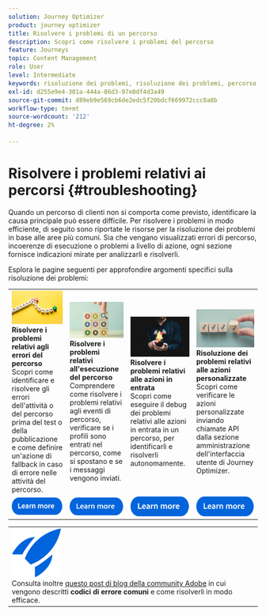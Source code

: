 ```yaml
---
solution: Journey Optimizer
product: journey optimizer
title: Risolvere i problemi di un percorso
description: Scopri come risolvere i problemi del percorso
feature: Journeys
topic: Content Management
role: User
level: Intermediate
keywords: risoluzione dei problemi, risoluzione dei problemi, percorso, controllo, errori
exl-id: d255e9e4-301a-444a-86d3-97e0df4d3a49
source-git-commit: d89eb9e569cb6de2edc5f20bdcf669972ccc8a8b
workflow-type: tm+mt
source-wordcount: '212'
ht-degree: 2%

---
```


# Risolvere i problemi relativi ai percorsi {#troubleshooting}

Quando un percorso di clienti non si comporta come previsto, identificare la causa principale può essere difficile. Per risolvere i problemi in modo efficiente, di seguito sono riportate le risorse per la risoluzione dei problemi in base alle aree più comuni. Sia che vengano visualizzati errori di percorso, incoerenze di esecuzione o problemi a livello di azione, ogni sezione fornisce indicazioni mirate per analizzarli e risolverli.

Esplora le pagine seguenti per approfondire argomenti specifici sulla risoluzione dei problemi:



<table style="table-layout:fixed">
  <tr style="border: 0;">
    <td>
    <a href="../building-journeys/troubleshooting.md"><img src="../assets/do-not-localize/troubleshooting.jpeg"></a>
    <div><strong>Risolvere i problemi relativi agli errori del percorso</strong><br/> Scopri come identificare e risolvere gli errori dell'attività o del percorso prima del test o della pubblicazione e come definire un'azione di fallback in caso di errore nelle attività del percorso.</div>
    </td>
    <td>
    <a href="../building-journeys/troubleshooting-execution.md"><img src="../assets/do-not-localize/ao-audiences.jpeg"></a>
    <div><strong>Risolvere i problemi relativi all'esecuzione del percorso</strong><br/> Comprendere come risolvere i problemi relativi agli eventi di percorso, verificare se i profili sono entrati nel percorso, come si spostano e se i messaggi vengono inviati.</div>
    </td>
    <td>
    <a href="../building-journeys/troubleshooting-inbound.md" "><img src="../assets/do-not-localize/in-app.jpg"></a>
    <div><strong>Risolvere i problemi relativi alle azioni in entrata</strong><br/>Scopri come eseguire il debug dei problemi relativi alle azioni in entrata in un percorso, per identificarli e risolverli autonomamente.</div>
    </td>
    <td>
    <a href="../action/troubleshoot-custom-action.md"><img src="../assets/do-not-localize/lp-list.jpg"></a>
    <div><strong>Risoluzione dei problemi relativi alle azioni personalizzate</strong><br/>Scopri come verificare le azioni personalizzate inviando chiamate API dalla sezione amministrazione dell'interfaccia utente di Journey Optimizer.</div>
    </td>
  </tr>
  <tr style="border: 0;">
    <td align="center"><a href="../building-journeys/troubleshooting.md"><img src="../assets/do-not-localize/learn-more-button.svg"></a></td>
    <td align="center"><a href="../building-journeys/troubleshooting-execution.md"><img src="../assets/do-not-localize/learn-more-button.svg"></a></td>
    <td align="center"><a href="../building-journeys/troubleshooting-inbound.md"><img src="../assets/do-not-localize/learn-more-button.svg"></a></td>
    <td align="center"><a href="../action/troubleshoot-custom-action.md"><img src="../assets/do-not-localize/learn-more-button.svg"></a></td>
    </tr>
</table>


<table style="table-layout:fixed">
<tr style="border: 0;">
  <td>
    <div>
    <a href="https://experienceleaguecommunities.adobe.com/t5/journey-optimizer-blogs/demystifying-adobe-journey-optimizer-error-codes-root-causes-and/ba-p/760884">
    <img alt="Comprendere i codici di errore comuni" src="../assets/do-not-localize/icon-quick-start.svg" /></a> 
    <br>Consulta inoltre <a href="https://experienceleaguecommunities.adobe.com/t5/journey-optimizer-blogs/demystifying-adobe-journey-optimizer-error-codes-root-causes-and/ba-p/760884" target="_blank">questo post di blog della community Adobe</a> in cui vengono descritti <strong>codici di errore comuni</strong> e come risolverli in modo efficace.
    </div>
  </td>
</tr>
</table>
